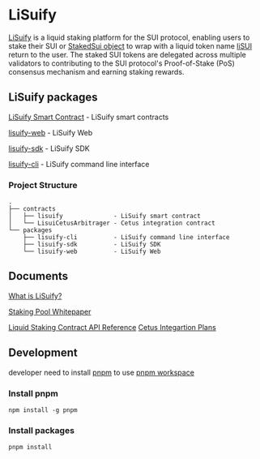# LiSuify

[LiSuify](https://lisuify.com/) is a liquid staking platform for the SUI protocol, enabling users to stake their SUI or [StakedSui object](https://lisuify.com/docs/getting-started/what-is-lisuify/#what-is-stakedsui) to wrap with a liquid token name [liSUI](https://lisuify.com/docs/getting-started/what-is-lisuify/#what-is-lisui) return to the user. The staked SUI tokens are delegated across multiple validators to contributing to the SUI protocol's Proof-of-Stake (PoS) consensus mechanism and earning staking rewards.

## LiSuify packages

[LiSuify Smart Contract](/contracts/lisuify) - LiSuify smart contracts

[lisuify-web](/packages/lisuify-web) - LiSuify Web

[lisuify-sdk](/packages/lisuify-sdk) - LiSuify SDK

[lisuify-cli](/packages/lisuify-cli) - LiSuify command line interface

### Project Structure

```tree
.
├── contracts
│   ├── lisuify              - LiSuify smart contract
│   └── LisuiCetusArbitrager - Cetus integration contract
└── packages
    ├── lisuify-cli          - LiSuify command line interface
    ├── lisuify-sdk          - LiSuify SDK
    └── lisuify-web          - LiSuify Web
```

## Documents

[What is LiSuify?](https://lisuify.com/docs/getting-started/what-is-lisuify/)

[Staking Pool Whitepaper](https://lisuify.com/docs/lisuify/whitepaper/)

[Liquid Staking Contract API Reference](https://lisuify.com/docs/lisuify/api-reference/)
[Cetus Integartion Plans](https://lisuify.com/docs/lisuify/cetus-integration/)

## Development

developer need to install [pnpm](https://pnpm.io/) to use [pnpm workspace](https://pnpm.io/workspaces)

### Install pnpm

`npm install -g pnpm`

### Install packages

`pnpm install`
